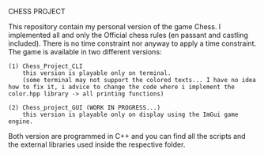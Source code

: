 CHESS PROJECT

This repository contain my personal version of the game Chess. 
I implemented all and only the Official chess rules (en passant and castling included). There is no time constraint nor anyway to apply a time constraint.
The game is available in two different versions:
    
    (1) Chess_Project_CLI
        this version is playable only on terminal. 
        (some terminal may not support the colored texts... I have no idea how to fix it, i advice to change the code where i implement the color.hpp library -> all printing functions)

    (2) Chess_project_GUI (WORK IN PROGRESS...)
        this version is playable only on display using the ImGui game engine.

Both version are programmed in C++ and you can find all the scripts and the external libraries used inside the respective folder.
